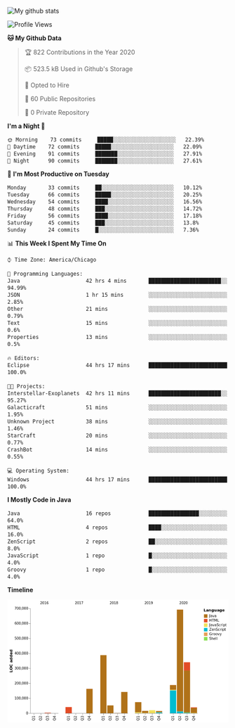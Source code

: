 ![My github stats](https://github-readme-stats.vercel.app/api?username=romvoid95&theme=gruvbox&include_all_commits=true&show_icons=true")

<!--START_SECTION:waka-->
![Profile Views](http://img.shields.io/badge/Profile%20Views-0-blue)

**🐱 My Github Data** 

> 🏆 822 Contributions in the Year 2020
 > 
> 📦 523.5 kB Used in Github's Storage 
 > 
> 💼 Opted to Hire
 > 
> 📜 60 Public Repositories
 > 
> 🔑 0 Private Repository 
 > 
**I'm a Night 🦉** 

```text
🌞 Morning    73 commits     █████░░░░░░░░░░░░░░░░░░░░   22.39% 
🌆 Daytime    72 commits     █████░░░░░░░░░░░░░░░░░░░░   22.09% 
🌃 Evening    91 commits     ███████░░░░░░░░░░░░░░░░░░   27.91% 
🌙 Night      90 commits     ███████░░░░░░░░░░░░░░░░░░   27.61%

```
📅 **I'm Most Productive on Tuesday** 

```text
Monday       33 commits     ██░░░░░░░░░░░░░░░░░░░░░░░   10.12% 
Tuesday      66 commits     █████░░░░░░░░░░░░░░░░░░░░   20.25% 
Wednesday    54 commits     ████░░░░░░░░░░░░░░░░░░░░░   16.56% 
Thursday     48 commits     ███░░░░░░░░░░░░░░░░░░░░░░   14.72% 
Friday       56 commits     ████░░░░░░░░░░░░░░░░░░░░░   17.18% 
Saturday     45 commits     ███░░░░░░░░░░░░░░░░░░░░░░   13.8% 
Sunday       24 commits     █░░░░░░░░░░░░░░░░░░░░░░░░   7.36%

```


📊 **This Week I Spent My Time On** 

```text
⌚︎ Time Zone: America/Chicago

💬 Programming Languages: 
Java                     42 hrs 4 mins       ███████████████████████░░   94.99% 
JSON                     1 hr 15 mins        ░░░░░░░░░░░░░░░░░░░░░░░░░   2.85% 
Other                    21 mins             ░░░░░░░░░░░░░░░░░░░░░░░░░   0.79% 
Text                     15 mins             ░░░░░░░░░░░░░░░░░░░░░░░░░   0.6% 
Properties               13 mins             ░░░░░░░░░░░░░░░░░░░░░░░░░   0.5%

🔥 Editors: 
Eclipse                  44 hrs 17 mins      █████████████████████████   100.0%

🐱‍💻 Projects: 
Interstellar-Exoplanets  42 hrs 11 mins      ███████████████████████░░   95.27% 
Galacticraft             51 mins             ░░░░░░░░░░░░░░░░░░░░░░░░░   1.95% 
Unknown Project          38 mins             ░░░░░░░░░░░░░░░░░░░░░░░░░   1.46% 
StarCraft                20 mins             ░░░░░░░░░░░░░░░░░░░░░░░░░   0.77% 
CrashBot                 14 mins             ░░░░░░░░░░░░░░░░░░░░░░░░░   0.55%

💻 Operating System: 
Windows                  44 hrs 17 mins      █████████████████████████   100.0%

```

**I Mostly Code in Java** 

```text
Java                     16 repos            ████████████████░░░░░░░░░   64.0% 
HTML                     4 repos             ████░░░░░░░░░░░░░░░░░░░░░   16.0% 
ZenScript                2 repos             ██░░░░░░░░░░░░░░░░░░░░░░░   8.0% 
JavaScript               1 repo              █░░░░░░░░░░░░░░░░░░░░░░░░   4.0% 
Groovy                   1 repo              █░░░░░░░░░░░░░░░░░░░░░░░░   4.0%

```


**Timeline**

![Chart not found](https://github.com/ROMVoid95/ROMVoid95/blob/master/charts/bar_graph.png) 


<!--END_SECTION:waka-->
